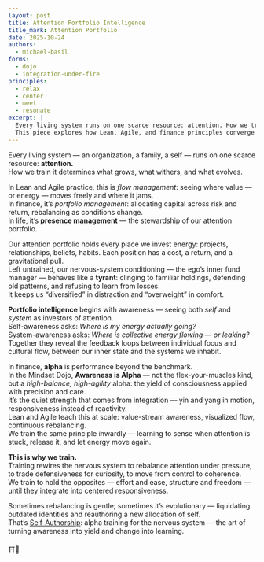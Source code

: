 ```yaml
---
layout: post
title: Attention Portfolio Intelligence
title_mark: Attention Portfolio
date: 2025-10-24
authors:
  - michael-basil
forms: 
  - dojo
  - integration-under-fire
principles:
  - relax
  - center
  - meet
  - resonate
excerpt: |
  Every living system runs on one scarce resource: attention. How we train it determines what grows, what withers, and what evolves. 
  This piece explores how Lean, Agile, and finance principles converge in the art of managing the attention portfolio — and how awareness itself becomes alpha.
---
```


Every living system — an organization, a family, a self — runs on one scarce resource: **attention.**  
How we train it determines what grows, what withers, and what evolves.  

In Lean and Agile practice, this is *flow management*: seeing where value — or energy — moves freely and where it jams.  
In finance, it’s *portfolio management*: allocating capital across risk and return, rebalancing as conditions change.  
In life, it’s **presence management** — the stewardship of our attention portfolio.  

Our attention portfolio holds every place we invest energy: projects, relationships, beliefs, habits. Each position has a cost, a return, and a gravitational pull.  
Left untrained, our nervous-system conditioning — the ego’s inner fund manager — behaves like a **tyrant**: clinging to familiar holdings, defending old patterns, and refusing to learn from losses.  
It keeps us “diversified” in distraction and “overweight” in comfort.  

**Portfolio intelligence** begins with awareness — seeing both *self* and *system* as investors of attention.  
Self-awareness asks: *Where is my energy actually going?*  
System-awareness asks: *Where is collective energy flowing — or leaking?*  
Together they reveal the feedback loops between individual focus and cultural flow, between our inner state and the systems we inhabit.  

In finance, **alpha** is performance beyond the benchmark.  
In the Mindset Dojo, **Awareness is Alpha** — not the flex-your-muscles kind, but a *high-balance, high-agility* alpha: the yield of consciousness applied with precision and care.  
It’s the quiet strength that comes from integration — yin and yang in motion, responsiveness instead of reactivity.  
Lean and Agile teach this at scale: value-stream awareness, visualized flow, continuous rebalancing.  
We train the same principle inwardly — learning to sense when attention is stuck, release it, and let energy move again.  

**This is why we train.**  
Training rewires the nervous system to rebalance attention under pressure, to trade defensiveness for curiosity, to move from control to coherence.  
We train to hold the opposites — effort and ease, structure and freedom — until they integrate into centered responsiveness.  

Sometimes rebalancing is gentle; sometimes it’s evolutionary — liquidating outdated identities and reauthoring a new allocation of self.  
That’s [Self-Authorship](../technology-of-self-authorship/): alpha training for the nervous system — the art of turning awareness into yield and change into learning.

⛩️🌿
